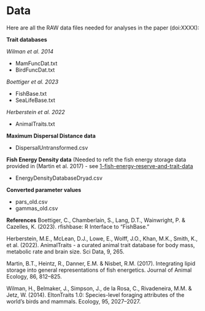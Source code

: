 # Data

Here are all the RAW data files needed for analyses in the paper (doi:XXXX): 




**Trait databases** 

*Wilman et al. 2014*
- MamFuncDat.txt
- BirdFuncDat.txt



*Boettiger et al. 2023*
- FishBase.txt
- SeaLifeBase.txt



*Herberstein et al. 2022* 
- AnimalTraits.txt




**Maximum Dispersal Distance data**
- DispersalUntransformed.csv



**Fish Energy Density data**
(Needed to refit the fish energy storage data provided in (Martin et al. 2017) - see [1-fish-energy-reserve-and-trait-data](https://github.com/biowilks/Energy-Budget-Model/blob/master/code/1-fish-energy-and-trait-data.R)

- EnergyDensityDatabaseDryad.csv

**Converted parameter values**
- pars_old.csv
- gammas_old.csv


**References**
Boettiger, C., Chamberlain, S., Lang, D.T., Wainwright, P. & Cazelles, K. (2023). rfishbase: R Interface to “FishBase.”


Herberstein, M.E., McLean, D.J., Lowe, E., Wolff, J.O., Khan, M.K., Smith, K., et al. (2022). AnimalTraits - a curated animal trait database for body mass, metabolic rate and brain size. Sci Data, 9, 265.


Martin, B.T., Heintz, R., Danner, E.M. & Nisbet, R.M. (2017). Integrating lipid storage into general representations of fish energetics. Journal of Animal Ecology, 86, 812–825.


Wilman, H., Belmaker, J., Simpson, J., de la Rosa, C., Rivadeneira, M.M. & Jetz, W. (2014). EltonTraits 1.0: Species-level foraging attributes of the world’s birds and mammals. Ecology, 95, 2027–2027.
